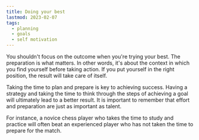 ```yaml
---
title: Doing your best
lastmod: 2023-02-07
tags:
  - planning
  - goals
  - self motivation
---
```


You shouldn't focus on the outcome when you're trying your best. The preparation is what matters. In other words, it's about the context in which you find yourself before taking action. If you put yourself in the right position, the result will take care of itself.

Taking the time to plan and prepare is key to achieving success. Having a strategy and taking the time to think through the steps of achieving a goal will ultimately lead to a better result. It is important to remember that effort and preparation are just as important as talent.

For instance, a novice chess player who takes the time to study and practice will often beat an experienced player who has not taken the time to prepare for the match.
